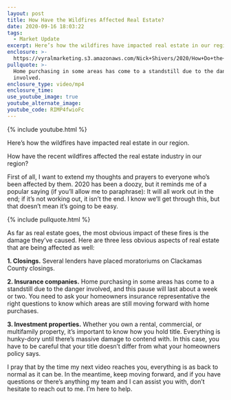 ```yaml
---
layout: post
title: How Have the Wildfires Affected Real Estate?
date: 2020-09-16 18:03:22
tags:
  - Market Update
excerpt: Here’s how the wildfires have impacted real estate in our region.
enclosure: >-
  https://vyralmarketing.s3.amazonaws.com/Nick+Shivers/2020/How+Do+the+Fires+Affect+Local+Real+Estate.mp4
pullquote: >-
  Home purchasing in some areas has come to a standstill due to the danger
  involved.
enclosure_type: video/mp4
enclosure_time:
use_youtube_image: true
youtube_alternate_image:
youtube_code: RIMP4fwioFc
---
```


{% include youtube.html %}

Here’s how the wildfires have impacted real estate in our region.

How have the recent wildfires affected the real estate industry in our region?&nbsp;

First of all, I want to extend my thoughts and prayers to everyone who’s been affected by them. 2020 has been a doozy, but it reminds me of a popular saying (if you’ll allow me to paraphrase): It will all work out in the end; if it’s not working out, it isn’t the end. I know we’ll get through this, but that doesn’t mean it’s going to be easy.

{% include pullquote.html %}

As far as real estate goes, the most obvious impact of these fires is the damage they’ve caused. Here are three less obvious aspects of real estate that are being affected as well:

**1\. Closings.** Several lenders have placed moratoriums on Clackamas County closings.

**2\. Insurance companies.** Home purchasing in some areas has come to a standstill due to the danger involved, and this pause will last about a week or two. You need to ask your homeowners insurance representative the right questions to know which areas are still moving forward with home purchases.&nbsp;

**3\. Investment properties.** Whether you own a rental, commercial, or multifamily property, it’s important to know how you hold title. Everything is hunky-dory until there’s massive damage to contend with. In this case, you have to be careful that your title doesn’t differ from what your homeowners policy says.&nbsp;

I pray that by the time my next video reaches you, everything is as back to normal as it can be. In the meantime, keep moving forward, and if you have questions or there’s anything my team and I can assist you with, don’t hesitate to reach out to me. I’m here to help.